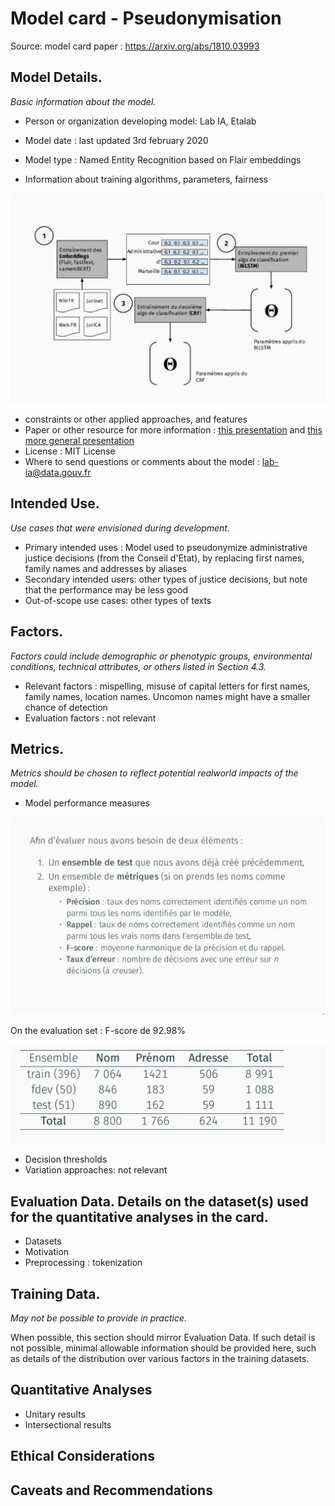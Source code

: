 # Model card - Pseudonymisation 

Source: model card paper :  https://arxiv.org/abs/1810.03993

## Model Details. 
*Basic information about the model.*

* Person or organization developing model: Lab IA, Etalab 
* Model date : last updated 3rd february 2020 
* Model type : Named Entity Recognition based on Flair embeddings 

* Information about training algorithms, parameters, fairness

![training](./images/training.png) 


* constraints or other applied approaches, and features
* Paper or other resource for more information : [this presentation](https://speakerdeck.com/etalabia/psuedo-ce-20201128) and [this more general presentation]( https://speakerdeck.com/etalabia/psuedo-ce-20201128-general)
* License : MIT License
* Where to send questions or comments about the model : lab-ia@data.gouv.fr

## Intended Use. 
*Use cases that were envisioned during development.*

* Primary intended uses : Model used to pseudonymize administrative justice decisions (from the Conseil d'Etat), by replacing first names, family names and addresses by aliases
* Secondary intended users: other types of justice decisions, but note that the performance may be less good 
* Out-of-scope use cases: other types of texts 


## Factors. 
*Factors could include demographic or phenotypic groups, environmental conditions, technical attributes, or others listed in Section 4.3.*

* Relevant factors : mispelling, misuse of capital letters for first names, family names, location names. Uncomon names might have a smaller chance of detection 
* Evaluation factors : not relevant

## Metrics. 
*Metrics should be chosen to reflect potential realworld impacts of the model.*

* Model performance measures

![metrics](./images/metrics.png) 

On the evaluation set : F-score de 92.98%

![results](./images/results.png) 


* Decision thresholds
* Variation approaches: not relevant

## Evaluation Data. Details on the dataset(s) used for the quantitative analyses in the card.

* Datasets
* Motivation
* Preprocessing : tokenization 


## Training Data. 

*May not be possible to provide in practice.*

When possible, this section should mirror Evaluation Data. If such detail is not possible, minimal allowable information should be provided here, such as details of the distribution over various factors in the training datasets.

## Quantitative Analyses

* Unitary results
* Intersectional results

## Ethical Considerations

## Caveats and Recommendations
